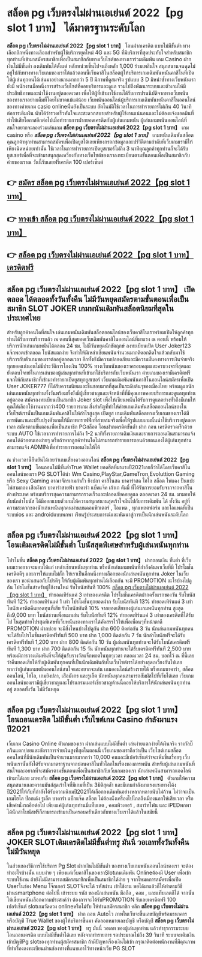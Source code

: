 # สล็อต pg เว็บตรงไม่ผ่านเอเย่นต์ 2022【pg slot 1 บาท】  ได้มาตรฐานระดับโลก

**สล็อต pg เว็บตรงไม่ผ่านเอเย่นต์ 2022【pg slot 1 บาท】** โอนฝากเครดิต แบบไม่มีขั้นต่ำ  ทางเลือกอีกหนึ่งทางเลือกสำหรับผู้ใช้บริการยุคใหม่ 4G และ 5G ที่มีบริการที่สุดประทับใจสำหรับสมาชิกทุกท่านที่เข้ามาสมัครสมาชิกเพื่อเป็นสมาชิกกับทางเว็บไซต์ของทางเราร่วมเดิมพัน เกม Casino  ฝากเงินไม่มีขั้นต่ำ ลงเดิมพันได้ตั้งแต่ หลักหน่วยขึ้นไปจนถึงหลัก 1,000 ร่วมเพลินใจ สนุกสนานจนฉุดไม่อยู่ไปกับทางทางเว็บเกมของเราได้แล้วตอนนี้เว็บคาสิโนสล็อตผู้ให้บริการเกมเดิมพันพนันคาสิโนที่เปิดให้ผู้เล่นทุกคนได้เล่นมาอย่างนานมากกว่า 5 ปี มีภาพที่ดูสมจริง รูปแบบ 3 D
มิหนำซ้ำทางเว็บพนันเรายังมี พนักงานมือหนึ่งการสร้างเว็บไซต์ที่คอยบริการและดูแล  รวมไปถึงพัฒนาระบบและตัวเกมให้มีประสิทธิภาพและน่าใช้งานอยู่ตลอดเวลา เพื่อให้ผู้ที่เข้ามาใช้งานได้รับการปรนนิบัติจากทางเว็บพนันของทางเราอย่างเต็มที่โดยไม่ขาดแม้แต่น้อย เว็บพนันออนไลน์ผู้บริการเกมเดิมพันพนันคาสิโนออนไลน์ของทางค่ายเกม casio onlineนั้นยังเป็นระบบ อัตโนมัติใช้เวลาในการทำรายการไม่เกิน 40 วินาที ต่อการเติมเงิน นับได้ว่ารวดเร็วทันใจและสะดวกสบายสำหรับผู้ใช้งานแน่นอนและไม่ต้องแจ้งแอดมินที่ทำให้เสียโอกาสอีกต่อไปเมื่อทำรายการฝากยอดเครดิตกับผู้เล่นเกมพนัน
ผู้เล่นเกมพนันออนไลน์ที่สนใจอยากจะลองร่วมเล่นเกม **สล็อต pg เว็บตรงไม่ผ่านเอเย่นต์ 2022【pg slot 1 บาท】** เกม casino  หรือ ***สล็อต pg เว็บตรงไม่ผ่านเอเย่นต์ 2022【pg slot 1 บาท】*** เกมพนันเดิมพันสล็อตคุณลูกค้าทุกท่านสามารถสมัครเพื่อเปิดยูสได้เลยเพียงกรอกข้อมูลและปรัวัติตามลำดับที่เว็บเกมเรามีให้เพียงนิดหน่อยเท่านั้น ใช้เวลาในการทำรายการเปิดยูสเซอร์ไม่ถึง 3 นาทีคุณลูกค้าทุกท่านก็จะได้รับยูสเซอร์เพื่อที่จะเข้ามาสนุกสุดเหวี่ยงกับทางเว็บไซต์ของเราลงทะเบียนตามขั้นตอนเพื่อเป็นสมาชิกกับค่ายของเราณ วันนี้รับเลยฟรีเครดิต 100 เปอร์เซ็นต์ 

## 👉 [สมัคร สล็อต pg เว็บตรงไม่ผ่านเอเย่นต์ 2022【pg slot 1 บาท】](https://archa888.com/)
## 👉 [ทางเข้า สล็อต pg เว็บตรงไม่ผ่านเอเย่นต์ 2022【pg slot 1 บาท】](https://archa888.com/)
## 👉 [สล็อต pg เว็บตรงไม่ผ่านเอเย่นต์ 2022【pg slot 1 บาท】 เครดิตฟรี](https://archa888.com/)

## สล็อต pg เว็บตรงไม่ผ่านเอเย่นต์ 2022【pg slot 1 บาท】 เปิดตลอด ได้ตลอดทั้งวันทั้งคืน ไม่มีวันหยุดสมัครตามขั้นตอนเพื่อเป็นสมาชิก SLOT JOKER เกมพนันเดิมพันสล็อตนิยมที่สุดในประเทศไทย

สำหรับลูกค้าคนใดที่สนใจ เล่นเกมพนันเดิมพันสล็อตออนไลน์ของเว็บคาสิโนเราพร้อมเปิดให้ลูกค้าทุกท่านได้รับการบริการแล้ว ณ ตอนนี้สุดยอดเว็บเดิมพันคาสิโนออนไลน์ที่มาแรง ณ ตอนนี้ พร้อมให้บริการนักเล่นเกมพนันได้ตลอด 24 ชม. ไม่มีวันหยุดนักขัตฤกษ์ ลงทะเบียนเปิด User Joker123 แจ๊กพอตเข้าตลอด โบนัสแตกง่าย จึงทำให้มีเหล่าเซียนพนันจำนวนมากติดอกติดใจแล้วกลับมาใช้บริการกับตัวเกมของเราต่ออยู่ตลอดเวลา อีกทั้งยังมีความปลอดภัยและมีความมั่นคงทางการเงินจ่ายจริงทุกยอดแน่นอนไม่มีประวัติการโกงเงิน 100% ทางเว็บพนันของเราครอบคลุมและครบวงจรที่สุดและยังตอบโจทย์ในการเล่นของผู้เล่นทุกท่านที่เข้ามาใช้บริการกับเว็บพนันเรา
ค่ายเกมของเรามีเครดิตฟรีแจกให้กับสมาชิกที่เข้ามาทำรายกเปิดยูสทุกยูสเซอร์ เว็บเกมเดิมพันพนันคาสิโนออนไลน์สมัครเพื่อเปิด User JOKER777 ที่ได้รับความนิยมและชื่นชอบมากที่สุดเป็นระดับต้นๆของเมืองไทย พร้อมดูแลนักเล่นเกมพนันทุกท่านทั้งวันพร้อมทั้งยังมีผู้เชี่ยวชาญและเจ้าหน้าที่ที่มีคุณภาพคอยบริการและดูแลทุกท่านอยู่ตลอด สมัครลงทะเบียนเป็นสมาชิก Joker slot เพื่อให้เซียนพนันได้รับการดูแลอย่างทั่วถึงมีเกมให้คุณได้เลือกใช้งานมากกว่า400 รายการเกม
สิ่งสำคัญที่ทำให้ค่ายเกมเดิมพันสล็อตออนไลน์ของในเว็บไซต์เรานั้นเป็นเกมเดิมพันคาสิโนให้กำไรสูงสุด เปิดยูส  เกมเดิมพันสล็อตทางเว็บเกมของเราได้มีการพัฒนาและปรับปรุงตัวเกมให้มีภาพกราฟฟิกที่สวยสมจริงเพื่อให้รูปแบบเกมนั้นน่าใช้บริการอยู่ตลอดเวลา สมัครตามขั้นตอนเพื่อเป็นสมาชิก PGสล็อต โอนฝากเครดิตขั้นต่ำ ฝาก ถอน เครดิตรวดเร็วด้วยระบบ AUTO ใช้เวลาการทำรายการไม่ถึง 1-2 นาทีทั้งรายการเติมเงินและรายการถอนเงินสามารถแจ้งถอนได้ด้วยตนเองง่ายๆ หรือถ้าหากลูกค้าท่านใดไม่สามารถทำรายการถอนด้วยตนเองได้ผู้เล่นทุกท่านสามารถแจ้ง ADMINเพื่อทำรายการถอนเงินให้ได้

ณ ช่วงเวลานี้ยืนยันได้เลยว่าเกมเสี่ยงดวงออนไลน์ **สล็อต pg เว็บตรงไม่ผ่านเอเย่นต์ 2022【pg slot 1 บาท】** โอนถอนไม่มีขั้นต่ำTrue Wallet ยอดฮิตที่มาแรงปี2021เลยก็ว่าได้โดยเว็บคาสิโนออนไลน์ของเรา  PG SLOTได้นำ  Wm Casino,PlayStar,GameTron,Evoluttion Gaming หรือ Sexy Gaming อาณาจักรเกมกำถั่ว  ยิงปลา คาสิโนสด บาคาร่าสด ไฮโล สล็อต ไพ่แคง ปั่นแปะ ไพ่สามกอง เสือมังกร บาคาร่าสายฟ้า บาคาร่า แบ็คแจ๊ค เก้าเก ดัมมี่ ที่ได้รับการยอมรับจากจากคาสิโนต่างประเทศ พร้อมบริการสุดความสามารถรวดเร็วและปลอดภัยคอยดูแล ตลอดเวลา 24 ชม. มามอบให้กับนักล่าโบนัส ได้มีออกแบบตัวเกมให้ความสนุกสนานสุดเร้าใจมันไปกับการเดิมพัน ได้ ทั้งวัน อยู่ที่ความสะดวกของนักเล่นพนันทุกคนผ่านบนคอมพิวเตอร์ , ไอแพด , ทุกแพลตฟอร์ม และไอแพดที่เป็นระบบios และ androidแบบพกพา เรียนรู้ประสบการณ์และพัฒนาสู่การเป็นนักเล่นพนันระดับโลก

## สล็อต pg เว็บตรงไม่ผ่านเอเย่นต์ 2022【pg slot 1 บาท】 โอนเติมเครดิตไม่มีขั้นต่ำ โบนัสสุดพิเศษสำหรับผู้เล่นพนันทุกท่าน

โปรโมชั่น **สล็อต pg เว็บตรงไม่ผ่านเอเย่นต์ 2022【pg slot 1 บาท】** ฝากถอนเงิน ขั้นต่ำ ที่เว็บเกมเราอยากจะมอบให้แก่  เหล่าเซียนพนันทุกท่าน หรือนักเล่นเกมพนันที่กำลังค้นหาเว็บที่มี โปรโมชั่นเครดิตดีๆ และการให้แบบไม่กั๊ก ให้เราเป็นอีกหนึ่งทางเลือกของนักเล่นพนันทุกท่าน Joker ในเว็บของเรา ขอนำเสนอกับโปรดีๆ ให้กับผู้เดิมพันทุกท่านได้เลือกกัน จะมี PROMOTION อะไรบ้างไปดูกัน
โปรโมชั่นสำหรับผู้ใช้งานใหม่ รับโบนัสทันที 100% [สล็อต pg เว็บตรงไม่ผ่านเอเย่นต์ 2022【pg slot 1 บาท】](https://archa888.com/) ทำยอดเทิร์นแค่ 3 เท่าของเครดิต
โปรโมชั่นเครดิตฝากครั้งแรกของวัน รับโบนัสทันที 12% ทำยอดเทิร์นแค่ 1 เท่า
โปรโมชั่นทุกยอดฝาก รับโบนัสทันที 13% ทำยอดเทิร์นแค่ 3 เท่า
โบนัสเครดิตคืนยอดทุนที่เสีย รับโบนัสทันที 10% จากยอดเสียของผู้เล่นเกมพนันทุกท่าน สูงสุดถึง9,000 บาท
โบนัสชวนเพื่อนมาเล่น รับโบนัสทันที 12% ทำยอดเทิร์นแค่ 3 เท่าของเครดิตที่ได้รับไป
ในสุดท้ายโปรสุดพิเศษที่เว็บพนันของทางเราได้คัดสรรไว้ให้เพื่อเพื่อนๆที่หน้าตาดี  PROMOTION ฝากบ่อย จะมีสิ่งไหนบ้างไปดูกัน
ฝาก 600 ติดต่อกัน 3 วัน นักเล่นเกมพนันทุกคนจะได้รับโปรโมชั่นเครดิตฟรีทันที 500 บาท
ฝาก 1,000 ติดต่อกัน 7 วัน นักล่าโบนัสฟรีจะได้รับเครดิตฟรีทันที 1,200 บาท
ฝาก 800 ติดต่อกัน 10 วัน ผู้เล่นพนันทุกท่านจะได้รับโบนัสเครดิตฟรีทันที 1,300 บาท
ฝาก 700 ติดต่อกัน 15 วัน นักพนันทุกท่านจะได้รับเครดิตฟรีทันที 2,500 บาท
พร้อมมีการวางเดิมพันที่จะได้ลุ้นรับรางวัลแจ็กพอตในทุกๆเวลา ตลอดเวลา 24 ชม. บอกไว้ ณ ที่นี้เลยว่าคืนยอดเสียให้กับผู้เดิมพันทุกคนที่เป็นนักเดิมพันกับในเว็บไซต์เราได้อย่างสุดเหวี่ยงกันไปเลย หากว่าผู้เล่นเกมพนันออนไลน์สนใจและอยากจะเล่น เกมออนไลน์สร้างรายได้ หรือเกมบาคาร่า, สล็อตออนไลน์, ไฮโล, เกมยิงปลา, เสือมังกร และรูเล็ต นักพนันทุกคนสามารถสัมผัสไปที่เว็บได้เลย เว็บเกมออนไลน์ของเรามีผู้เชี่ยวชาญและโปรแกรมเมอร์เชี่ยวชาญด้านนี้คอยให้บริการให้นักเล่นพนันทุกท่านอยู่ ตลอดทั้งวัน ไม่มีวันหยุด

## สล็อต pg เว็บตรงไม่ผ่านเอเย่นต์ 2022【pg slot 1 บาท】 โอนถอนเครดิต ไม่มีขั้นต่ำ  เว็บไซต์เกม Casino กำลังมาแรงปี2021

เว็บเกม  Casino Online ตัวเกมของเรา ฝากเล่นแบบไม่มีขั้นต่ำ เล่นง่ายแตกง่ายได้เงินจริง รางวัลบิ๊กวินแตกบ่อยและอัตราการจ่ายเงินสูงที่สุดในตอนนี้ เว็บเกมของเราถือว่าเป็น เว็บไซต์เกมสล็อตออนไลน์ที่มีนักเดิมพันเป็นจำนวนมากมากกว่า 10,000 คนและมีเปอร์เซ็นต์ว่าจะเพิ่มขึ้นเรื่อยๆ เว็บพนันเรานั้นยังได้รับจากมาตราฐานจากบ่อนคาสิโนทั่วโลกในเรื่องของการพนัน สำหรับผู้เล่นเกมพนันที่สนใจและอยากที่จะสมัครตามขั้นตอนเพื่อเป็นสมาชิกกับเว็บเกมของเรา นักเล่นพนันสามารถแอดไลน์เข้ามาได้เลย
	มาพบกับ **สล็อต pg เว็บตรงไม่ผ่านเอเย่นต์ 2022【pg slot 1 บาท】** ตัวเกมให้ความสนุกสนานและความมันส์สุดเร้าใจที่มีเกมที่เป็น 3มิติสุดล้ำ และมีเกมกำลังมาแรงแซงทางโค้งปี2021ให้กับที่กำลังได้รับความนิยมปี2021ได้เลือกลงเดิมพันอย่างหลากหลายนับไม่ถ้วน  ไม่ว่าจะเป็นเกมไฮโล ป๊อกเด้ง รูเล็ต บาคาร่า แบ็กแจ๊ค สล็อต ไม่ต้องนั่งเครื่องไปไกลถึงเมืองนอกให้เสียเวลา หรือเสียค่านั่งรถอีกต่อไป เพียงแค่ผู้เล่นทุกท่านมีแท็บเลต , คอมพิวเตอร์ , สมาร์ทโฟน และ iPEDพกพาได้นักล่าโบนัสฟรีก็สามารถเข้ามาเป็นครอบครัวเดียวกับทางเว็บเราได้แล้วในสมัยนี้

## สล็อต pg เว็บตรงไม่ผ่านเอเย่นต์ 2022【pg slot 1 บาท】 JOKER SLOTเติมเครดิตไม่มีขั้นต่ำทรู มันนี่ วอเลททั้งวันทั้งคืน ไม่มีวันหยุด

ในส่วนของวิธีการใช้บริการ Pg Slot ฝากเงินไม่มีขั้นต่ำ ของทางเว็บเกมพนันออนไลน์ของเรา จะต้องทำอะไรบ้างนั้น แบบง่าย ๆ เพียงแค่เว็บคาสิโนของเราSlotเกมเดิมพัน Onlineต้องมี User เพื่อเข้าระบบใช้งาน ถ้ายังไม่มีสามารถสมัครสมาชิกเพื่อเป็นสมาชิกได้ง่าย ๆ จากโหมดการสมัครเพื่อเปิด Userในช่อง Menu โจ๊กเกอร์ SLOTจึงจะได้ รหัสผ่าน เข้าใช้งาน พอได้มาแล้วก็ให้ทำตามวิธีผ่านsmartphone ต่อไปนี้
เข้าระบบ รหัส  ของนักเล่นพนัน มือถือ , คอม , และแท็บเลตก็ได้
จากนั้นให้เซียนพนันเลือกความประสงค์ว่า ต้องการจะได้รับPROMOTION รับเลยเครดิตฟรี 100 เปอร์เซ็นต์ slotเกมวัดดวง onlineหรือไม่รับ
ให้ท่านสมัครสมาชิก คลิก **สล็อต pg เว็บตรงไม่ผ่านเอเย่นต์ 2022【pg slot 1 บาท】** ฝาก ถอน Autoไว ภาพในเว็บจะขึ้นเลขบัญชีพร้อมธนาคาร หรือบัญชี True Wallet ของผู้ให้บริการขึ้นมา
คัดลอกหมายเลขบัญชี หรือบัญชี **สล็อต pg เว็บตรงไม่ผ่านเอเย่นต์ 2022【pg slot 1 บาท】** ทรู มันนี่ วอเลท ของผู้เล่นทุกท่าน แล้วทำธุรกรรมระบบโอนถอนเครดิต แบบไม่มีขั้นต่ำได้เลย
หลังจากทำรายการ รอประมาณไม่ถึง 39 วินาที ระบบจะเติมเงินเข้าบัญชีPg slotของทุกท่านผู้สมัครสมาชิก
ถ้ามีปัญหาเรื่องเงินไม่เข้า กรุณาติดต่อพนักงานที่มีคุณภาพ ที่ทำเรื่องลงทะเบียนผ่านช่องทางที่แนบเอาไว้ทางหน้าเว็บ PG SLOT


